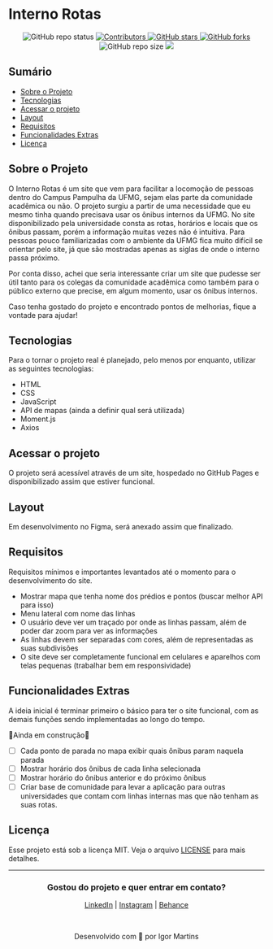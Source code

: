 # Interno Rotas

<p align="center">
  <img alt="GitHub repo status" src="https://img.shields.io/badge/STATUS-IN%20DEVELOPMENT-brightgreen?style=for-the-badge">
  <a href="https://github.com/internorotas/internorotas/graphs/contributors">
    <img src="https://img.shields.io/github/contributors/internorotas/internorotas?style=for-the-badge" alt="Contributors">
  </a>  
  <a href="https://github.com/internorotas/internorotas/stargazers">
    <img alt="GitHub stars" src="https://img.shields.io/github/stars/internorotas/internorotas?style=for-the-badge">
  </a>
  <a href="https://github.com/internorotas/internorotas/network">
    <img alt="GitHub forks" src="https://img.shields.io/github/forks/internorotas/internorotas?style=for-the-badge">
  </a>
  <img alt="GitHub repo size" src="https://img.shields.io/github/repo-size/internorotas/internorotas?style=for-the-badge">
  <a href="https://github.com/internorotas/     internorotas/blob/main/LICENSE">
    <img src="https://img.shields.io/github/license/internorotas/internorotas?style=for-the-badge" >
  </a>
</p>

## Sumário

- <a href="#sobre-o-projeto">Sobre o Projeto</a>
- <a href="#tecnologias">Tecnologias</a>
- <a href="#acessar-o-projeto">Acessar o projeto</a>
- <a href="#layout">Layout</a>
- <a href="#requisitos">Requisitos</a>
- <a href="#funcionalidades-extras">Funcionalidades Extras</a>
- <a href="#licença">Licença</a>

## Sobre o Projeto

O Interno Rotas é um site que vem para facilitar a locomoção de pessoas dentro do Campus Pampulha da UFMG, sejam elas parte da comunidade acadêmica ou não. O projeto surgiu a partir de uma necessidade que eu mesmo tinha quando precisava usar os ônibus internos da UFMG. No site disponibilizado pela universidade consta as rotas, horários e locais que os ônibus passam, porém a informação muitas vezes não é intuitiva. Para pessoas pouco familiarizadas com o ambiente da UFMG fica muito difícil se orientar pelo site, já que são mostradas apenas as siglas de onde o interno passa próximo.

Por conta disso, achei que seria interessante criar um site que pudesse ser útil tanto para os colegas da comunidade acadêmica como também para o público externo que precise, em algum momento, usar os ônibus internos.

Caso tenha gostado do projeto e encontrado pontos de melhorias, fique a vontade para ajudar!

## Tecnologias

Para o tornar o projeto real é planejado, pelo menos por enquanto, utilizar as seguintes tecnologias:

- HTML
- CSS
- JavaScript
- API de mapas (ainda a definir qual será utilizada)
- Moment.js
- Axios

## Acessar o projeto

O projeto será acessível através de um site, hospedado no GitHub Pages e disponibilizado assim que estiver funcional.

## Layout

Em desenvolvimento no Figma, será anexado assim que finalizado.

## Requisitos

Requisitos mínimos e importantes levantados até o momento para o desenvolvimento do site.

- Mostrar mapa que tenha nome dos prédios e pontos (buscar melhor API para isso)
- Menu lateral com nome das linhas
- O usuário deve ver um traçado por onde as linhas passam, além de poder dar zoom para ver as informações
- As linhas devem ser separadas com cores, além de representadas as suas subdivisões
- O site deve ser completamente funcional em celulares e aparelhos com telas pequenas (trabalhar bem em responsividade)

## Funcionalidades Extras

A ideia inicial é terminar primeiro o básico para ter o site funcional, com as demais funções sendo implementadas ao longo do tempo.

🚧Ainda em construção🚧

- [ ] Cada ponto de parada no mapa exibir quais ônibus param naquela parada
- [ ] Mostrar horário dos ônibus de cada linha selecionada
- [ ] Mostrar horário do ônibus anterior e do próximo ônibus
- [ ] Criar base de comunidade para levar a aplicação para outras universidades que contam com linhas internas mas que não tenham as suas rotas.

## Licença

Esse projeto está sob a licença MIT. Veja o arquivo [LICENSE](LICENSE.md) para mais detalhes.

<hr>

<h3 align="center" >Gostou do projeto e quer entrar em contato?</h3>
<p align="center">
    <a href="https://www.linkedin.com/in/igormartins44/">LinkedIn</a> |
    <a href="https://www.instagram.com/titan.css">Instagram</a> |
    <a href="https://www.behance.net/titanstudio44">Behance</a>
</p>

<br />
<p align="center">
    Desenvolvido com 💙 por Igor Martins
</p>

